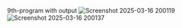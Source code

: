 9th-program with output
![Screenshot 2025-03-16 200119](https://github.com/user-attachments/assets/94d4fecb-afe4-4f1a-bea6-a82112815a01)
![Screenshot 2025-03-16 200137](https://github.com/user-attachments/assets/bd5a75a3-ee13-4c6c-9bd3-38f786514fca)

